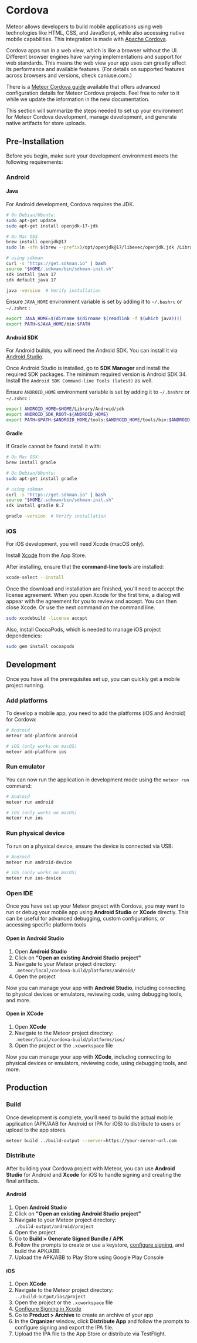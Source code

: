 
# Cordova

Meteor allows developers to build mobile applications using web technologies like HTML, CSS, and JavaScript, while also accessing native mobile capabilities. This integration is made with [Apache Cordova](https://cordova.apache.org).

Cordova apps run in a web view, which is like a browser without the UI. Different browser engines have varying implementations and support for web standards. This means the web view your app uses can greatly affect its performance and available features. (For details on supported features across browsers and versions, check caniuse.com.)

There is a [Meteor Cordova guide](https://guide.meteor.com/cordova) available that offers advanced configuration details for Meteor Cordova projects. Feel free to refer to it while we update the information in the new documentation.

This section will summarize the steps needed to set up your environment for Meteor Cordova development, manage development, and generate native artifacts for store uploads.

## Pre-Installation

Before you begin, make sure your development environment meets the following requirements:

### Android

#### Java

For Android development, Cordova requires the JDK.

``` sh
# On Debian/Ubuntu:
sudo apt-get update
sudo apt-get install openjdk-17-jdk

# On Mac OSX
brew install openjdk@17
sudo ln -sfn $(brew --prefix)/opt/openjdk@17/libexec/openjdk.jdk /Library/Java/JavaVirtualMachines/openjdk-17.jdk

# using sdkman
curl -s "https://get.sdkman.io" | bash
source "$HOME/.sdkman/bin/sdkman-init.sh"
sdk install java 17
sdk default java 17

java -version  # Verify installation
```

Ensure `JAVA_HOME` environment variable is set by adding it to `~/.bashrc` or `~/.zshrc` :

``` sh
export JAVA_HOME=$(dirname $(dirname $(readlink -f $(which java))))
export PATH=$JAVA_HOME/bin:$PATH
```


#### Android SDK

For Android builds, you will need the Android SDK. You can install it via [Android Studio](https://developer.android.com/studio).

Once Android Studio is installed, go to **SDK Manager** and install the required SDK packages. The minimum required version is Android SDK 34. Install the `Android SDK Command-line Tools (latest)` as well.

Ensure `ANDROID_HOME` environment variable is set by adding it to `~/.bashrc` or `~/.zshrc` :

```sh
export ANDROID_HOME=$HOME/Library/Android/sdk
export ANDROID_SDK_ROOT=${ANDROID_HOME}
export PATH=$PATH:$ANDROID_HOME/tools:$ANDROID_HOME/tools/bin:$ANDROID_HOME/platform-tools:$ANDROID_HOME/cmdline-tools/latest/bin:$ANDROID_HOME/emulator
```

#### Gradle

If Gradle cannot be found install it with:

```sh
# On Mac OSX:
brew install gradle

# On Debian/Ubuntu:
sudo apt-get install gradle

# using sdkman
curl -s "https://get.sdkman.io" | bash
source "$HOME/.sdkman/bin/sdkman-init.sh"
sdk install gradle 8.7

gradle -version  # Verify installation
```

### iOS

For iOS development, you will need Xcode (macOS only).

Install [Xcode](https://apps.apple.com/us/app/xcode/id497799835?mt=12) from the App Store.

After installing, ensure that the **command-line tools** are installed:

```sh
xcode-select --install
```

Once the download and installation are finished, you'll need to accept the license agreement. When you open Xcode for the first time, a dialog will appear with the agreement for you to review and accept. You can then close Xcode. Or use the next command on the command line.

```sh
sudo xcodebuild -license accept
```

Also, install CocoaPods, which is needed to manage iOS project dependencies:

```sh
sudo gem install cocoapods
```

## Development

Once you have all the prerequisites set up, you can quickly get a mobile project running.

### Add platforms

To develop a mobile app, you need to add the platforms (iOS and Android) for Cordova:

```sh
# Android
meteor add-platform android

# iOS (only works on macOS)
meteor add-platform ios
```

### Run emulator

You can now run the application in development mode using the `meteor run` command:

```sh
# Android
meteor run android

# iOS (only works on macOS)
meteor run ios
```

### Run physical device

To run on a physical device, ensure the device is connected via USB:

```sh
# Android
meteor run android-device

# iOS (only works on macOS)
meteor run ios-device
```

### Open IDE

Once you have set up your Meteor project with Cordova, you may want to run or debug your mobile app using **Android Studio** or **XCode** directly. This can be useful for advanced debugging, custom configurations, or accessing specific platform tools

#### Open in Android Studio

1. Open **Android Studio**
2. Click on **"Open an existing Android Studio project"**
3. Navigate to your Meteor project directory:  
   `.meteor/local/cordova-build/platforms/android/`
4. Open the project

Now you can manage your app with **Android Studio**, including connecting to physical devices or emulators, reviewing code, using debugging tools, and more.

#### Open in XCode

1. Open **XCode**
2. Navigate to the Meteor project directory:  
   `.meteor/local/cordova-build/platforms/ios/`
3. Open the project or the `.xcworkspace` file

Now you can manage your app with **XCode**, including connecting to physical devices or emulators, reviewing code, using debugging tools, and more.

## Production

### Build

Once development is complete, you’ll need to build the actual mobile application (APK/AAB for Android or IPA for iOS) to distribute to users or upload to the app stores.

```sh
meteor build ../build-output --server=https://your-server-url.com
```

### Distribute

After building your Cordova project with Meteor, you can use **Android Studio** for Android and **Xcode** for iOS to handle signing and creating the final artifacts.

#### Android

1. Open **Android Studio**
2. Click on **"Open an existing Android Studio project"**
3. Navigate to your Meteor project directory:  
   `./build-output/android/project`
4. Open the project
5. Go to **Build > Generate Signed Bundle / APK**
6. Follow the prompts to create or use a keystore, [configure signing](https://developer.android.com/studio/publish/app-signing#sign-apk), and build the APK/ABB.
7. Upload the APK/ABB to Play Store using Google Play Console


#### iOS

1. Open **XCode**
2. Navigate to the Meteor project directory:  
   `../build-output/ios/project`
3. Open the project or the `.xcworkspace` file
4. [Configure Signing in Xcode](https://developer.apple.com/documentation/xcode/sharing-your-teams-signing-certificates)
5. Go to **Product > Archive** to create an archive of your app
6. In the **Organizer** window, click **Distribute App** and follow the prompts to configure signing and export the IPA file.
7. Upload the IPA file to the App Store or distribute via TestFlight.

